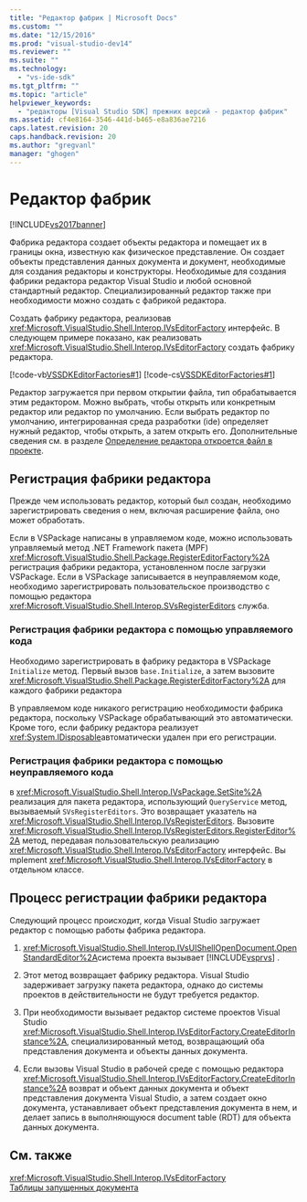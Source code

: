 ```yaml
---
title: "Редактор фабрик | Microsoft Docs"
ms.custom: ""
ms.date: "12/15/2016"
ms.prod: "visual-studio-dev14"
ms.reviewer: ""
ms.suite: ""
ms.technology: 
  - "vs-ide-sdk"
ms.tgt_pltfrm: ""
ms.topic: "article"
helpviewer_keywords: 
  - "редакторы [Visual Studio SDK] прежних версий - редактор фабрик"
ms.assetid: cf4e8164-3546-441d-b465-e8a836ae7216
caps.latest.revision: 20
caps.handback.revision: 20
ms.author: "gregvanl"
manager: "ghogen"
---
```

# Редактор фабрик
[!INCLUDE[vs2017banner](../code-quality/includes/vs2017banner.md)]

Фабрика редактора создает объекты редактора и помещает их в границы окна, известную как физическое представление.  Он создает объекты представления данных документа и документ, необходимые для создания редакторы и конструкторы.  Необходимые для создания фабрики редактора редактор Visual Studio и любой основной стандартный редактор.  Специализированный редактор также при необходимости можно создать с фабрикой редактора.  
  
 Создать фабрику редактора, реализовав <xref:Microsoft.VisualStudio.Shell.Interop.IVsEditorFactory> интерфейс.  В следующем примере показано, как реализовать <xref:Microsoft.VisualStudio.Shell.Interop.IVsEditorFactory> создать фабрику редактора.  
  
 [!code-vb[VSSDKEditorFactories#1](../extensibility/codesnippet/VisualBasic/editor-factories_1.vb)]
 [!code-cs[VSSDKEditorFactories#1](../extensibility/codesnippet/CSharp/editor-factories_1.cs)]  
  
 Редактор загружается при первом открытии файла, тип обрабатывается этим редактором.  Можно выбрать, чтобы открыть или конкретным редактор или редактор по умолчанию.  Если выбрать редактор по умолчанию, интегрированная среда разработки \(ide\) определяет нужный редактор, чтобы открыть, а затем открыть его.  Дополнительные сведения см. в разделе [Определение редактора откроется файл в проекте](../extensibility/internals/determining-which-editor-opens-a-file-in-a-project.md).  
  
## Регистрация фабрики редактора  
 Прежде чем использовать редактор, который был создан, необходимо зарегистрировать сведения о нем, включая расширение файла, оно может обработать.  
  
 Если в VSPackage написаны в управляемом коде, можно использовать управляемый метод .NET Framework пакета \(MPF\) <xref:Microsoft.VisualStudio.Shell.Package.RegisterEditorFactory%2A> регистрация фабрики редактора, установленном после загрузки VSPackage.  Если в VSPackage записывается в неуправляемом коде, необходимо зарегистрировать пользовательское производство с помощью редактора <xref:Microsoft.VisualStudio.Shell.Interop.SVsRegisterEditors> служба.  
  
### Регистрация фабрики редактора с помощью управляемого кода  
 Необходимо зарегистрировать в фабрику редактора в VSPackage `Initialize` метод.  Первый вызов `base.Initialize`, а затем вызовите  <xref:Microsoft.VisualStudio.Shell.Package.RegisterEditorFactory%2A> для каждого фабрики редактора  
  
 В управляемом коде никакого регистрацию необходимости фабрика редактора, поскольку VSPackage обрабатывающий это автоматически.  Кроме того, если фабрику редактора реализует <xref:System.IDisposable>автоматически удален при его регистрации.  
  
### Регистрация фабрики редактора с помощью неуправляемого кода  
 в <xref:Microsoft.VisualStudio.Shell.Interop.IVsPackage.SetSite%2A> реализация для пакета редактора, использующий  `QueryService` метод, вызываемый  `SVsRegisterEditors`.  Это возвращает указатель на <xref:Microsoft.VisualStudio.Shell.Interop.IVsRegisterEditors>.  Вызовите <xref:Microsoft.VisualStudio.Shell.Interop.IVsRegisterEditors.RegisterEditor%2A> метод, передавая пользовательскую реализацию  <xref:Microsoft.VisualStudio.Shell.Interop.IVsEditorFactory> интерфейс.  Вы mplement <xref:Microsoft.VisualStudio.Shell.Interop.IVsEditorFactory> в отдельном классе.  
  
## Процесс регистрации фабрики редактора  
 Следующий процесс происходит, когда Visual Studio загружает редактор с помощью работы фабрика редактора.  
  
1.  <xref:Microsoft.VisualStudio.Shell.Interop.IVsUIShellOpenDocument.OpenStandardEditor%2A>система проекта вызывает  [!INCLUDE[vsprvs](../code-quality/includes/vsprvs_md.md)] .  
  
2.  Этот метод возвращает фабрику редактора.  Visual Studio задерживает загрузку пакета редактора, однако до системы проектов в действительности не будут требуется редактор.  
  
3.  При необходимости вызывает редактор системе проектов Visual Studio <xref:Microsoft.VisualStudio.Shell.Interop.IVsEditorFactory.CreateEditorInstance%2A>, специализированный метод, возвращающий оба представления документа и объекты данных документа.  
  
4.  Если вызовы Visual Studio в рабочей среде с помощью редактора <xref:Microsoft.VisualStudio.Shell.Interop.IVsEditorFactory.CreateEditorInstance%2A> возврат и объект данных документа и объект представления документа Visual Studio, а затем создает окно документа, устанавливает объект представления документа в нем, и делает запись в выполняющуюся document table \(RDT\) для объекта данных документа.  
  
## См. также  
 <xref:Microsoft.VisualStudio.Shell.Interop.IVsEditorFactory>   
 [Таблицы запущенных документа](../extensibility/internals/running-document-table.md)